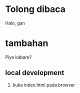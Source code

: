 # Tolong dibaca

Halo, gan

# tambahan

Piye kabare?

## local development

1. buka index.html pada browser
